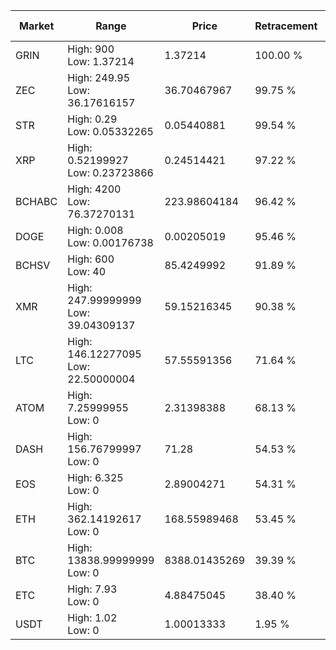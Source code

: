 | Market | Range | Price| Retracement | Doubles to 50% |
| --- | --- | --- | --- | --- |
| GRIN | High: 900<br />Low: 1.37214 | 1.37214 | 100.00 % | 328.45 |
| ZEC | High: 249.95<br />Low: 36.17616157 | 36.70467967 | 99.75 % | 3.90 |
| STR | High: 0.29<br />Low: 0.05332265 | 0.05440881 | 99.54 % | 3.16 |
| XRP | High: 0.52199927<br />Low: 0.23723866 | 0.24514421 | 97.22 % | 1.55 |
| BCHABC | High: 4200<br />Low: 76.37270131 | 223.98604184 | 96.42 % | 9.55 |
| DOGE | High: 0.008<br />Low: 0.00176738 | 0.00205019 | 95.46 % | 2.38 |
| BCHSV | High: 600<br />Low: 40 | 85.4249992 | 91.89 % | 3.75 |
| XMR | High: 247.99999999<br />Low: 39.04309137 | 59.15216345 | 90.38 % | 2.43 |
| LTC | High: 146.12277095<br />Low: 22.50000004 | 57.55591356 | 71.64 % | 1.46 |
| ATOM | High: 7.25999955<br />Low: 0 | 2.31398388 | 68.13 % | 1.57 |
| DASH | High: 156.76799997<br />Low: 0 | 71.28 | 54.53 % | 1.10 |
| EOS | High: 6.325<br />Low: 0 | 2.89004271 | 54.31 % | 1.09 |
| ETH | High: 362.14192617<br />Low: 0 | 168.55989468 | 53.45 % | 1.07 |
| BTC | High: 13838.99999999<br />Low: 0 | 8388.01435269 | 39.39 % | 0.00 |
| ETC | High: 7.93<br />Low: 0 | 4.88475045 | 38.40 % | 0.00 |
| USDT | High: 1.02<br />Low: 0 | 1.00013333 | 1.95 % | 0.00 |
